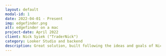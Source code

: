 ```yaml
---
layout: default
modal-id: 1
date: 2022-04-01 - Present
img: edgefinder.png
alt: edgefinder on a mac
project-date: April 2022
client: Nick Syiek ("TraderNick")
category: Looker Studio and backend
description: Great solution, built following the ideas and goals of Nick Syiek and Frank Cabibi, that turned into a very solid product. Currently it is one of the main products of Nick's company  <a href="https://a1trading.com/">https://a1trading.com/</a> and a bit of its history is explained in this link [[https://a1trading.com/edgefinder-story/]]. The development of it involved using Google Sheets, Apps script, APIs, Looker Studio, Browserflow and some other tecnologies.
---
```

